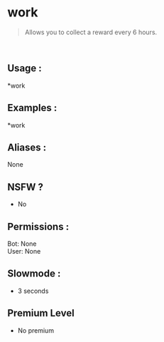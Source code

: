 # work

> Allows you to collect a reward every 6 hours.

<br>

## Usage :

*work

## Examples :

*work

## Aliases :

None

## NSFW ?

- No

## Permissions :

Bot: None
<br>
User: None

## Slowmode :

- 3 seconds

## Premium Level

- No premium